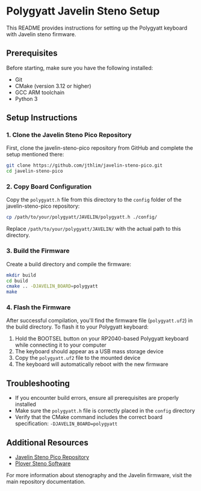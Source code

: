 # Polygyatt Javelin Steno Setup

This README provides instructions for setting up the Polygyatt keyboard with Javelin steno firmware.

## Prerequisites

Before starting, make sure you have the following installed:
- Git
- CMake (version 3.12 or higher)
- GCC ARM toolchain
- Python 3

## Setup Instructions

### 1. Clone the Javelin Steno Pico Repository

First, clone the javelin-steno-pico repository from GitHub and complete the setup mentioned there:

```bash
git clone https://github.com/jthlim/javelin-steno-pico.git
cd javelin-steno-pico
```

### 2. Copy Board Configuration

Copy the `polygyatt.h` file from this directory to the `config` folder of the javelin-steno-pico repository:

```bash
cp /path/to/your/polygyatt/JAVELIN/polygyatt.h ./config/
```

Replace `/path/to/your/polygyatt/JAVELIN/` with the actual path to this directory.

### 3. Build the Firmware

Create a build directory and compile the firmware:

```bash
mkdir build
cd build
cmake .. -DJAVELIN_BOARD=polygyatt
make
```

### 4. Flash the Firmware

After successful compilation, you'll find the firmware file (`polygyatt.uf2`) in the build directory. To flash it to your Polygyatt keyboard:

1. Hold the BOOTSEL button on your RP2040-based Polygyatt keyboard while connecting it to your computer
2. The keyboard should appear as a USB mass storage device
3. Copy the `polygyatt.uf2` file to the mounted device
4. The keyboard will automatically reboot with the new firmware

## Troubleshooting

- If you encounter build errors, ensure all prerequisites are properly installed
- Make sure the `polygyatt.h` file is correctly placed in the `config` directory
- Verify that the CMake command includes the correct board specification: `-DJAVELIN_BOARD=polygyatt`

## Additional Resources

- [Javelin Steno Pico Repository](https://github.com/jthlim/javelin-steno-pico)
- [Plover Steno Software](https://www.openstenoproject.org/plover/)

For more information about stenography and the Javelin firmware, visit the main repository documentation.